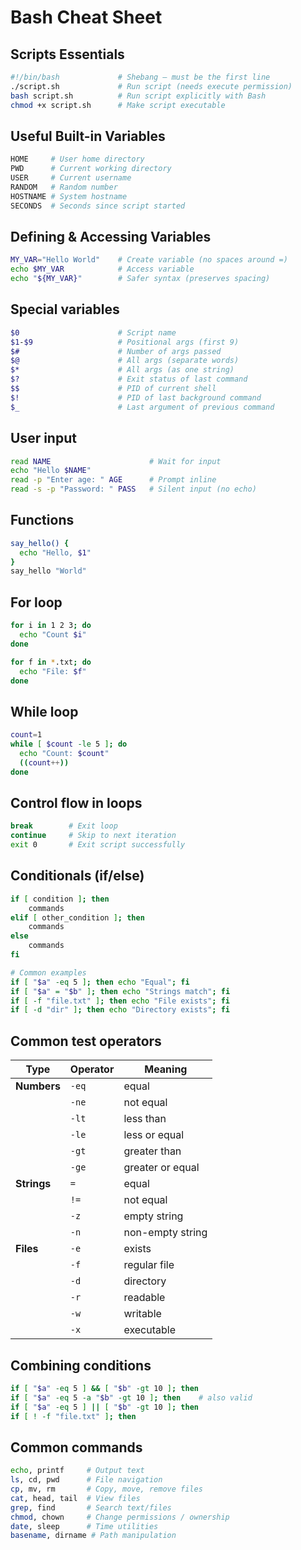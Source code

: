 # Bash Cheat Sheet

## Scripts Essentials

```bash
#!/bin/bash             # Shebang – must be the first line
./script.sh             # Run script (needs execute permission)
bash script.sh          # Run script explicitly with Bash
chmod +x script.sh      # Make script executable
```

## Useful Built-in Variables

```bash
HOME     # User home directory
PWD      # Current working directory
USER     # Current username
RANDOM   # Random number
HOSTNAME # System hostname
SECONDS  # Seconds since script started
```

## Defining & Accessing Variables

```bash
MY_VAR="Hello World"    # Create variable (no spaces around =)
echo $MY_VAR            # Access variable
echo "${MY_VAR}"        # Safer syntax (preserves spacing)
```

## Special variables

```bash
$0                      # Script name
$1-$9                   # Positional args (first 9)
$#                      # Number of args passed
$@                      # All args (separate words)
$*                      # All args (as one string)
$?                      # Exit status of last command
$$                      # PID of current shell
$!                      # PID of last background command
$_                      # Last argument of previous command
```

## User input

```bash
read NAME                      # Wait for input
echo "Hello $NAME"
read -p "Enter age: " AGE      # Prompt inline
read -s -p "Password: " PASS   # Silent input (no echo)
```

## Functions

```bash
say_hello() {
  echo "Hello, $1"
}
say_hello "World"

```

## For loop

```bash
for i in 1 2 3; do
  echo "Count $i"
done

for f in *.txt; do
  echo "File: $f"
done

```

## While loop

```bash
count=1
while [ $count -le 5 ]; do
  echo "Count: $count"
  ((count++))
done

```

## Control flow in loops

```bash
break        # Exit loop
continue     # Skip to next iteration
exit 0       # Exit script successfully

```

## Conditionals (if/else)

```bash
if [ condition ]; then
    commands
elif [ other_condition ]; then
    commands
else
    commands
fi

# Common examples
if [ "$a" -eq 5 ]; then echo "Equal"; fi
if [ "$a" = "$b" ]; then echo "Strings match"; fi
if [ -f "file.txt" ]; then echo "File exists"; fi
if [ -d "dir" ]; then echo "Directory exists"; fi
```

## Common test operators

| Type        | Operator | Meaning          |
| ----------- | -------- | ---------------- |
| **Numbers** | `-eq`    | equal            |
|             | `-ne`    | not equal        |
|             | `-lt`    | less than        |
|             | `-le`    | less or equal    |
|             | `-gt`    | greater than     |
|             | `-ge`    | greater or equal |
| **Strings** | `=`      | equal            |
|             | `!=`     | not equal        |
|             | `-z`     | empty string     |
|             | `-n`     | non-empty string |
| **Files**   | `-e`     | exists           |
|             | `-f`     | regular file     |
|             | `-d`     | directory        |
|             | `-r`     | readable         |
|             | `-w`     | writable         |
|             | `-x`     | executable       |

## Combining conditions

```bash
if [ "$a" -eq 5 ] && [ "$b" -gt 10 ]; then
if [ "$a" -eq 5 -a "$b" -gt 10 ]; then    # also valid
if [ "$a" -eq 5 ] || [ "$b" -gt 10 ]; then
if [ ! -f "file.txt" ]; then
```

## Common commands

```bash
echo, printf     # Output text
ls, cd, pwd      # File navigation
cp, mv, rm       # Copy, move, remove files
cat, head, tail  # View files
grep, find       # Search text/files
chmod, chown     # Change permissions / ownership
date, sleep      # Time utilities
basename, dirname # Path manipulation

```
